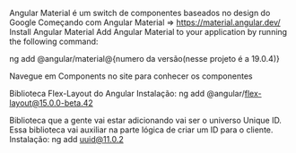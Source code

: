 Angular Material é um switch de componentes baseados no design do Google
Começando com Angular Material => https://material.angular.dev/
 Install Angular Material
Add Angular Material to your application by running the following command:

ng add @angular/material@{numero da versão(nesse projeto é a 19.0.4)}

Navegue em Components no site para conhecer os componentes

Biblioteca Flex-Layout do Angular
Instalação: ng add @angular/flex-layout@15.0.0-beta.42

Biblioteca que a gente vai estar adicionando vai ser o universo Unique ID. Essa biblioteca vai auxiliar na parte lógica de criar um ID para o cliente.
Instalação: ng add uuid@11.0.2